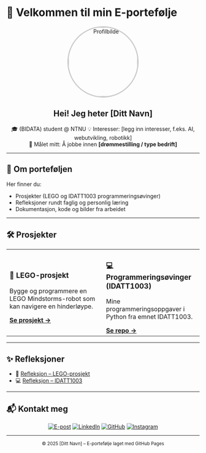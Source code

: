 # 👋 Velkommen til min E-portefølje

<link rel="stylesheet" href="assets/style.css">

<div align="center">

  <img src="assets/profile.jpg" alt="Profilbilde" width="180" style="border-radius:50%; border: 3px solid #ccc;">

  ## Hei! Jeg heter **[Ditt Navn]**
  🎓 (BIDATA) student @ NTNU
  💡 Interesser: [legg inn interesser, f.eks. AI, webutvikling, robotikk]  
  🚀 Målet mitt: Å jobbe innen **[drømmestilling / type bedrift]**

</div>

---

## 📖 Om porteføljen
Her finner du:
- Prosjekter (LEGO og IDATT1003 programmeringsøvinger)  
- Refleksjoner rundt faglig og personlig læring  
- Dokumentasjon, kode og bilder fra arbeidet  

---

## 🛠️ Prosjekter

<div align="center">

  <table>
    <tr>
      <td width="50%">
        <h3>🤖 LEGO-prosjekt</h3>
        <p>Bygge og programmere en LEGO Mindstorms-robot som kan navigere en hinderløype.</p>
        <a href="projects/lego_project.md"><b>Se prosjekt →</b></a>
      </td>
      <td width="50%">
        <h3>💻 Programmeringsøvinger (IDATT1003)</h3>
        <p>Mine programmeringsoppgaver i Python fra emnet IDATT1003.</p>
        <a href="https://github.com/Marjoni-fj/IDATT1003-ovinger"><b>Se repo →</b></a>
      </td>
    </tr>
  </table>

</div>

---

## ✨ Refleksjoner

- 📘 [Refleksjon – LEGO-prosjekt](reflections/lego_reflection.md)  
- 💻 [Refleksjon – IDATT1003](reflections/course_reflection.md)  

---

## 📬 Kontakt meg

<div align="center">

[![E-post](https://img.shields.io/badge/Email-din.email%40example.com-red?style=flat&logo=gmail)](mailto:din.email@example.com)
[![LinkedIn](https://img.shields.io/badge/LinkedIn-brukernavn-blue?style=flat&logo=linkedin)](https://linkedin.com/in/brukernavn)
[![GitHub](https://img.shields.io/badge/GitHub-Marjoni--fj-black?style=flat&logo=github)](https://github.com/Marjoni-fj)
[![Instagram](https://img.shields.io/badge/Instagram-fj_marjoni-pink?style=flat&logo=instagram)](https://www.instagram.com/fj_marjoni/)

</div>

---

<footer align="center">
  <sub>© 2025 [Ditt Navn] – E-portefølje laget med GitHub Pages</sub>
</footer>
